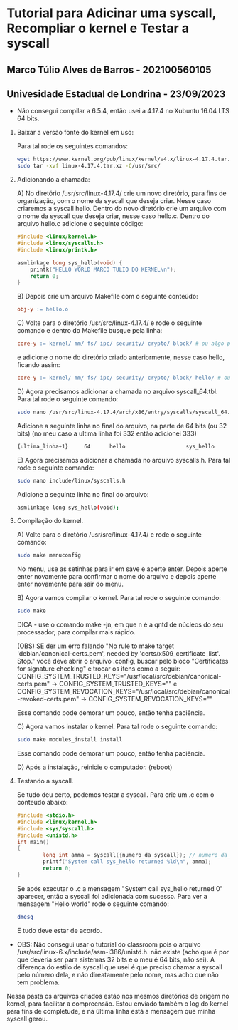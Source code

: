 # Tutorial para Adicinar uma syscall, Recompliar o kernel e Testar a syscall

## Marco Túlio Alves de Barros - 202100560105
## Univesidade Estadual de Londrina - 23/09/2023

* Não consegui compilar a 6.5.4, então usei a 4.17.4 no Xubuntu 16.04 LTS 64 bits.

1. Baixar a versão fonte do kernel em uso:

    Para tal rode os seguintes comandos:

    ```bash
    wget https://www.kernel.org/pub/linux/kernel/v4.x/linux-4.17.4.tar.xz  
    sudo tar -xvf linux-4.17.4.tar.xz -C/usr/src/
    ```
2. Adicionando a chamada:

    A) No diretório /usr/src/linux-4.17.4/ crie um novo diretório, para fins de organização, com o nome da syscall que deseja criar.
    Nesse caso criaremos a syscall hello. Dentro do novo diretório crie um arquivo com o nome da syscall que deseja criar, nesse caso hello.c. Dentro do arquivo hello.c adicione o seguinte código:

    ```c
    #include <linux/kernel.h>
    #include <linux/syscalls.h>
    #include <linux/printk.h>

    asmlinkage long sys_hello(void) {
        printk("HELLO WORLD MARCO TULIO DO KERNEL\n");
        return 0;
    }
    ```
    B) Depois crie um arquivo Makefile com o seguinte conteúdo:

    ```makefile
    obj-y := hello.o
    ```

    C) Volte para o diretório /usr/src/linux-4.17.4/ e rode o seguinte comando e dentro do Makefile busque pela linha:
    
    ```makefile
    core-y := kernel/ mm/ fs/ ipc/ security/ crypto/ block/ # ou algo parecido
    ```
    e adicione o nome do diretório criado anteriormente, nesse caso hello, ficando assim:

    ```makefile
    core-y := kernel/ mm/ fs/ ipc/ security/ crypto/ block/ hello/ # ou algo parecido
    ```

    D) Agora precisamos adicionar a chamada no arquivo syscall_64.tbl. Para tal rode o seguinte comando:

    ```bash
    sudo nano /usr/src/linux-4.17.4/arch/x86/entry/syscalls/syscall_64.tbl
    ```
    Adicione a seguinte linha no final do arquivo, na parte de 64 bits (ou 32 bits) (no meu caso a ultima linha foi 332 então adicionei 333)

    ```bash
    {ultima_linha+1}     64      hello                   sys_hello
    ```
    
    E) Agora precisamos adicionar a chamada no arquivo syscalls.h. Para tal rode o seguinte comando:

    ```bash
    sudo nano include/linux/syscalls.h
    ```
    Adicione a seguinte linha no final do arquivo:

    ```bash
    asmlinkage long sys_hello(void);
    ```

3. Compilação do kernel.

    A) Volte para o diretório /usr/src/linux-4.17.4/ e rode o seguinte comando:

    ```bash
    sudo make menuconfig
    ```
    No menu, use as setinhas para ir em save e aperte enter. Depois aperte enter novamente para confirmar o nome do arquivo e depois aperte enter novamente para sair do menu.

    B) Agora vamos compilar o kernel. Para tal rode o seguinte comando:

    ```bash
    sudo make
    ``` 
    DICA - use o comando make -jn, em que n é a qntd de núcleos do seu processador, para compilar mais rápido.
	
    (OBS) SE der um erro falando "No rule to make target 'debian/canonical-certs.pem', needed by 'certs/x509_certificate_list'.  Stop." você deve abrir o arquivo .config, buscar pelo bloco "Certificates for signature checking" e trocar os itens como a seguir:
    CONFIG_SYSTEM_TRUSTED_KEYS="/usr/local/src/debian/canonical-certs.pem" -> CONFIG_SYSTEM_TRUSTED_KEYS=""
    e
    CONFIG_SYSTEM_REVOCATION_KEYS="/usr/local/src/debian/canonical-revoked-certs.pem" ->  CONFIG_SYSTEM_REVOCATION_KEYS=""

    Esse comando pode demorar um pouco, então tenha paciência.

    C) Agora vamos instalar o kernel. Para tal rode o seguinte comando:

    ```bash
    sudo make modules_install install
    ```
    Esse comando pode demorar um pouco, então tenha paciência.
    
    D) Após a instalação, reinicie o computador. (reboot)

4. Testando a syscall.

    Se tudo deu certo, podemos testar a syscall. Para crie um .c com o conteúdo abaixo:

    ```c
    #include <stdio.h>
    #include <linux/kernel.h>
    #include <sys/syscall.h>
    #include <unistd.h>
    int main()
    {
            long int amma = syscall({numero_da_syscall}); // numero_da_syscall é o numero adicionado em syscall_64.tbl
            printf("System call sys_hello returned %ld\n", amma);
            return 0;
    }
    ```

    Se após executar o .c a mensagem "System call sys_hello returned 0" aparecer, então a syscall foi adicionada com sucesso.
    Para ver a mensagem "Hello world" rode o seguinte comando:

    ```bash
    dmesg
    ```
    E tudo deve estar de acordo.

* OBS: Não consegui usar o tutorial do classroom pois o arquivo /usr/src/linux-6.x/include/asm-i386/unistd.h. não existe (acho que é por que deveria ser para sistemas 32 bits e o meu é 64 bits, não sei). A diferença do estilo de syscall que usei é que preciso chamar a syscall pelo número dela, e não direatamente pelo nome, mas acho que não tem problema.

Nessa pasta os arquivos criados estão nos mesmos diretórios de origem no kernel, para facilitar a compreensão.
Estou enviado também o log do kernel para fins de completude, e na última linha está a mensagem que minha syscall gerou.
